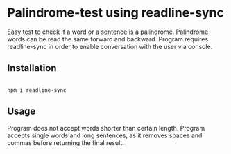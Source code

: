 # Palindrome-test using readline-sync

Easy test to check if a word or a sentence is a palindrome. Palindrome words can be read the same forward and backward.
Program requires readline-sync in order to enable conversation with the user via console.

## Installation

```

npm i readline-sync

```

## Usage

Program does not accept words shorter than certain length. Program accepts single words and long sentences, as it removes spaces and commas before returning the final result.
